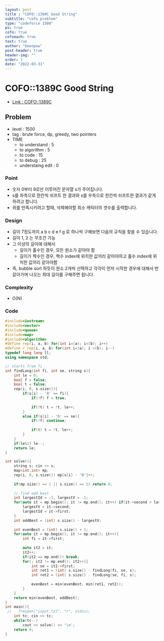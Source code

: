 ```yaml
---
layout: post
title : "COFO::1389C Good String"
subtitle: "cofo problem"
type: "codeforce 1500"
ps: true
cofo: true
cofoeach: true
text: true
author: "beenpow"
post-header: true
header-img: ""
order: 1
date: "2022-03-31"
---
```

# COFO::1389C Good String
- [Link : COFO::1389C](https://codeforces.com/problemset/problem/1389/C)


## Problem 

- level :  1500
- tag : brute force, dp, greedy, two pointers
- TIME
  - to understand    : 5
  - to algorithm     : 5
  - to code          : 15
  - to debug         : 25
  - understaing edit : 0

### Point
- 숫자 0부터 9로만 이루어진 문자열 s가 주어집니다.
- s를 좌측으로 한칸씩 쉬프트 한 결과와 s를 우측으로 한칸씩 쉬프트한 결과가 같게 하려고 합니다.
- 위를 만족시키려고 할때, 삭제해야할 최소 캐릭터의 갯수를 출력합니다.

### Design
- 길이 7정도까지 a b c d e f g 로 하나씩 구해보면 다음의 규칙을 찾을 수 있습니다.
- 길이 1, 2 는 무조건 가능
- 그 이상의 길이에 대해서
  - 길이가 홀수인 경우, 모든 원소가 같아야 함
  - 길이가 짝수인 경우, 짝수 index에 위치한 값끼리 같아야하고 홀수 index에 위치한 값끼리 같아야함
- 즉, bubble sort 하듯이 원소 2개씩 선택하고 각각이 먼저 시작한 경우에 대해서 번갈아가며 나오는 최대 길이를 구해주면 됩니다. 

### Complexity
- O(N)

### Code

```cpp
#include<iostream>
#include<vector>
#include<queue>
#include<map>
#include<algorithm>
#define rep(i, a, b) for(int i=(a); i<(b); i++)
#define r_rep(i, a, b) for(int i=(a); i >(b); i--)
typedef long long ll;
using namespace std;

// starts from fi
int findLong(int fi, int se, string s){
    int le = 0;
    bool f = false;
    bool t = false;
    rep(i, 0, s.size()){
        if(s[i] - '0' == fi){
            if(!f) f = true;
            
            if(!t) t = !t, le++;
        }
        else if(s[i] - '0' == se){
            if(!f) continue;
            
            if(t) t = !t, le++;
        }
    }
    if(le%2) le--;
    return le;
}

int solve(){
    string s; cin >> s;
    map<int,int> mp;
    rep(i, 0, s.size()) mp[s[i] - '0']++;
    
    if(mp.size() == 1 || s.size() <= 2) return 0;
    
    // find odd best
    int largestId = -1, largestV = -1;
    for(auto it = mp.begin(); it != mp.end(); it++) if(it->second > largestV){
        largestV = it->second;
        largestId = it->first;
    }
    int oddBest = (int) s.size() - largestV;
    
    int evenBest = (int) s.size() + 1;
    for(auto it = mp.begin(); it != mp.end(); it++){
        int fi = it->first;
        
        auto it2 = it;
        it2++;
        if(it2 == mp.end()) break;
        for(; it2 != mp.end(); it2++){
            int se = it2->first;
            int ret1 = (int) s.size() - findLong(fi, se, s);
            int ret2 = (int) s.size() - findLong(se, fi, s);
            
            evenBest = min(evenBest, min(ret1, ret2));
        }
    }
    return min(evenBest, oddBest);
}
int main(){
 //   freopen("input.txt", "r", stdin);
    int tc; cin >> tc;
    while(tc--)
        cout << solve() << '\n';
    return 0;
}

```
